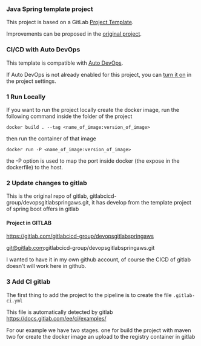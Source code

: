 ### Java Spring template project

This project is based on a GitLab [Project Template](https://docs.gitlab.com/ee/gitlab-basics/create-project.html).

Improvements can be proposed in the [original project](https://gitlab.com/gitlab-org/project-templates/spring).

### CI/CD with Auto DevOps

This template is compatible with [Auto DevOps](https://docs.gitlab.com/ee/topics/autodevops/).

If Auto DevOps is not already enabled for this project, you can [turn it on](https://docs.gitlab.com/ee/topics/autodevops/#enabling-auto-devops) in the project settings.

### 1 Run Locally

If you want to run the project locally create the docker image, run the following command inside the folder of the project

`docker build . --tag <name_of_image:version_of_image>`

then run the container of that image

`docker run -P <name_of_image:version_of_image>`

the -P option is used to map the port inside docker (the expose in the dockerfile) to the host.

### 2 Update changes to gitlab
This is the original repo of gitlab, gitlabcicd-group/devopsgitlabspringaws.git, it has develop from the template project of spring boot offers in gitlab

#### Project in GITLAB 
https://gitlab.com/gitlabcicd-group/devopsgitlabspringaws

git@gitlab.com:gitlabcicd-group/devopsgitlabspringaws.git 

I wanted to have it in my own github account, of course the CICD of gitlab doesn't will work here in github.

### 3 Add CI gitlab

The first thing to add the project to the pipeline is to create the file `.gitlab-ci.yml`

This file is automatically detected by gitlab
https://docs.gitlab.com/ee/ci/examples/

For our example we have two stages.
    one for build the project with maven
    two for create the docker image an upload to the registry container in gitlab

